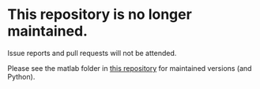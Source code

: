 # This repository is no longer maintained.

Issue reports and pull requests will not be attended.

Please see the matlab folder in [this repository](https://github.com/labull/EngineeringPatternRecognition) for maintained versions (and Python).

